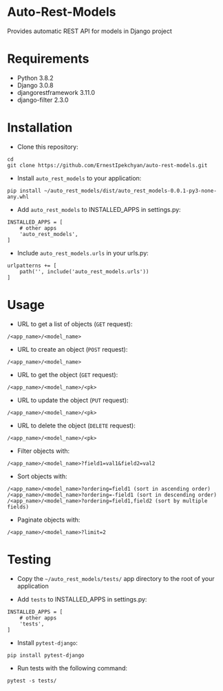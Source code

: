 # Auto-Rest-Models
Provides automatic REST API for models in Django project

# Requirements
- Python 3.8.2
- Django 3.0.8
- djangorestframework 3.11.0
- django-filter 2.3.0

# Installation
- Clone this repository:

```
cd
git clone https://github.com/ErnestIpekchyan/auto-rest-models.git
```

- Install `auto_rest_models` to your application:

```
pip install ~/auto_rest_models/dist/auto_rest_models-0.0.1-py3-none-any.whl
```

- Add `auto_rest_models` to INSTALLED_APPS in settings.py:

```
INSTALLED_APPS = [
    # other apps
    'auto_rest_models',
]
```

- Include `auto_rest_models.urls` in your urls.py:

```
urlpatterns += [
    path('', include('auto_rest_models.urls'))
]
```

# Usage

- URL to get a list of objects (`GET` request):

```
/<app_name>/<model_name>
```

- URL to create an object (`POST` request):

```
/<app_name>/<model_name>
```

- URL to get the object (`GET` request):

```
/<app_name>/<model_name>/<pk>
```

- URL to update the object (`PUT` request):

```
/<app_name>/<model_name>/<pk>
```

- URL to delete the object (`DELETE` request):

```
/<app_name>/<model_name>/<pk>
```

- Filter objects with:

```
/<app_name>/<model_name>?field1=val1&field2=val2
```

- Sort objects with:

```
/<app_name>/<model_name>?ordering=field1 (sort in ascending order)
/<app_name>/<model_name>?ordering=-field1 (sort in descending order)
/<app_name>/<model_name>?ordering=field1,field2 (sort by multiple fields)
```

- Paginate objects with:

```
/<app_name>/<model_name>?limit=2
```

# Testing

- Copy the `~/auto_rest_models/tests/` app directory to the root of your application

- Add `tests` to INSTALLED_APPS in settings.py:

```
INSTALLED_APPS = [
    # other apps
    'tests',
]
```

- Install `pytest-django`:

```
pip install pytest-django
```

- Run tests with the following command:

```
pytest -s tests/
```